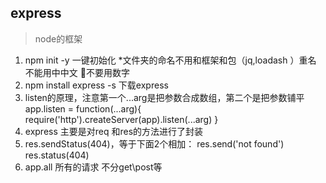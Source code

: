## express
>node的框架 
1. npm init -y 一键初始化 
*文件夹的命名不用和框架和包（jq,loadash ）重名 不能用中中文 不要用数字 
2. npm install express -s  下载express
3. listen的原理，注意第一个...arg是把参数合成数组，第二个是把参数铺平
app.listen = function(...arg){
     require('http').createServer(app).listen(...arg)
}
4. express 主要是对req 和res的方法进行了封装
5. res.sendStatus(404)，等于下面2个相加：
res.send('not found') res.status(404) 
6. app.all  所有的请求 不分get\post等

